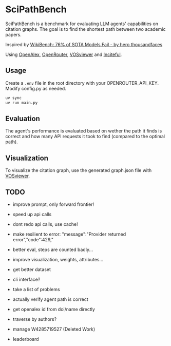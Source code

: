 # SciPathBench

SciPathBench is a benchmark for evaluating LLM agents' capabilities on citation graphs. The goal is to find the shortest path between two academic papers.

Inspired by [WikiBench: 76% of SOTA Models Fail - by hero thousandfaces](https://1thousandfaces.substack.com/p/wikibench-76-of-sota-models-fail)

Using [OpenAlex](https://openalex.org/), [OpenRouter](https://openrouter.ai/), [VOSviewer](https://www.vosviewer.com/) and [Inciteful](https://inciteful.xyz/).

## Usage

Create a `.env` file in the root directory with your OPENROUTER_API_KEY.
Modify config.py as needed.

```bash
uv sync
uv run main.py
```

## Evaluation

The agent's performance is evaluated based on wether the path it finds is correct and how many API requests it took to find (compared to the optimal path).

## Visualization

To visualize the citation graph, use the generated graph.json file with [VOSviewer](https://www.vosviewer.com/).

## TODO

- improve prompt, only forward frontier!

- speed up api calls
- dont redo api calls, use cache!

- make resilient to error: "message":"Provider returned error","code":429,"

- better eval, steps are counted badly...

- improve visualization, weights, attributes...

- get better dataset

- cli interface?

- take a list of problems

- actually verify agent path is correct

- get openalex id from doi/name directly

- traverse by authors?

- manage W4285719527 (Deleted Work)

- leaderboard
